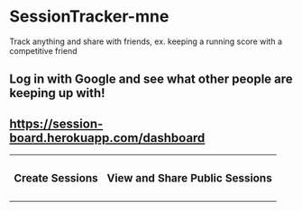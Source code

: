 # SessionTracker-mne
Track anything and share with friends, ex. keeping a running score with a competitive friend 

## Log in with Google and see what other people are keeping up with!
## https://session-board.herokuapp.com/dashboard

<div align="center">
  <table>
    <tbody>
      <tr>
          <th align="center" height="15"><h3>Create Sessions</h3></th>
          <th align="center" height="15"><h3>View and Share Public Sessions</h3></th>
      </tr>
      <tr>
        <td align="center">
         <a href="https://user-images.githubusercontent.com/59180399/88076261-dc751a80-cb47-11ea-91dc-f2fb722eb3e1.png" title="SessionsBoard" alt="Sesh" width="70%" height="70%"></a>
        </td>
        <td align="center">
          <a href="https://user-images.githubusercontent.com/59180399/88076267-de3ede00-cb47-11ea-9867-1a793ad65aa0.png" title="SessionsPublic" alt="Sesh" width="70%" height="70%"></a>
        </td>
      </tr>
    </tbody>
  </table>
</div>
